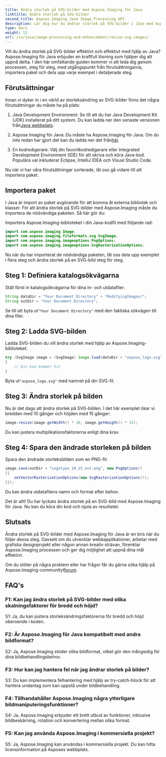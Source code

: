```yaml
---
title: Ändra storlek på SVG-bilder med Aspose.Imaging för Java
linktitle: Ändra storlek på SVG-bilder
second_title: Aspose.Imaging Java Image Processing API
description: Lär dig hur du ändrar storlek på SVG-bilder i Java med Aspose.Imaging för Java. Steg-för-steg-guide för effektiv bildbehandling.
type: docs
weight: 12
url: /sv/java/image-processing-and-enhancement/resize-svg-images/
---
```

Vill du ändra storlek på SVG-bilder effektivt och effektivt med hjälp av Java? Aspose.Imaging för Java erbjuder en kraftfull lösning som hjälper dig att uppnå detta. I den här omfattande guiden kommer vi att leda dig genom processen, steg för steg, med utgångspunkt från förutsättningarna, importera paket och dela upp varje exempel i detaljerade steg.

## Förutsättningar

Innan vi dyker in i en värld av storleksändring av SVG-bilder finns det några förutsättningar du måste ha på plats:

1.  Java Development Environment: Se till att du har Java Development Kit (JDK) installerat på ditt system. Du kan ladda ner den senaste versionen från[Java webbplats](https://www.oracle.com/java/technologies/javase-downloads).

2. Aspose.Imaging för Java: Du måste ha Aspose.Imaging för Java. Om du inte redan har gjort det kan du ladda ner det från[här](https://releases.aspose.com/imaging/java/).

3. En kodredigerare: Välj din favoritkodredigerare eller Integrated Development Environment (IDE) för att skriva och köra Java-kod. Populära val inkluderar Eclipse, IntelliJ IDEA och Visual Studio Code.

Nu när vi har våra förutsättningar sorterade, låt oss gå vidare till att importera paket.

## Importera paket

I Java är import av paket avgörande för att komma åt externa bibliotek och klasser. För att ändra storlek på SVG-bilder med Aspose.Imaging måste du importera de nödvändiga paketen. Så här gör du:

Importera Aspose.Imaging-biblioteket i din Java-kodfil med följande rad:

```java
import com.aspose.imaging.Image;
import com.aspose.imaging.fileformats.svg.SvgImage;
import com.aspose.imaging.imageoptions.PngOptions;
import com.aspose.imaging.imageoptions.SvgRasterizationOptions;
```

Nu när du har importerat de nödvändiga paketen, låt oss dela upp exemplet i flera steg och ändra storlek på en SVG-bild steg för steg.


## Steg 1: Definiera katalogsökvägarna

Ställ först in katalogsökvägarna för dina in- och utdatafiler:

```java
String dataDir = "Your Document Directory" + "ModifyingImages/";
String outDir = "Your Document Directory";
```

 Se till att byta ut`"Your Document Directory"` med den faktiska sökvägen till dina filer.

## Steg 2: Ladda SVG-bilden

Ladda SVG-bilden du vill ändra storlek med hjälp av Aspose.Imaging-biblioteket:

```java
try (SvgImage image = (SvgImage) Image.load(dataDir + "aspose_logo.svg"))
{
    // Din kod kommer hit
}
```

 Byta ut`"aspose_logo.svg"` med namnet på din SVG-fil.

## Steg 3: Ändra storlek på bilden

Nu är det dags att ändra storlek på SVG-bilden. I det här exemplet ökar vi bredden med 10 gånger och höjden med 15 gånger:

```java
image.resize(image.getWidth() * 10, image.getHeight() * 15);
```

Du kan justera multiplikationsfaktorerna enligt dina krav.

## Steg 4: Spara den ändrade storleken på bilden

Spara den ändrade storleksbilden som en PNG-fil:

```java
image.save(outDir + "Logotype_10_15_out.png", new PngOptions()
{{
    setVectorRasterizationOptions(new SvgRasterizationOptions());
}});
```

Du kan ändra utdatafilens namn och format efter behov.

Det är allt! Du har lyckats ändra storlek på en SVG-bild med Aspose.Imaging för Java. Nu kan du köra din kod och njuta av resultatet.

## Slutsats

Ändra storlek på SVG-bilder med Aspose.Imaging för Java är en bris när du följer dessa steg. Oavsett om du utvecklar webbapplikationer, arbetar med grafiska designprojekt eller någon annan kreativ strävan, förenklar Aspose.Imaging processen och ger dig möjlighet att uppnå dina mål effektivt.

Om du stöter på några problem eller har frågor får du gärna söka hjälp på Aspose.Imaging-communityt[forum](https://forum.aspose.com/).

## FAQ's

### F1: Kan jag ändra storlek på SVG-bilder med olika skalningsfaktorer för bredd och höjd?

S1: Ja, du kan justera storleksändringsfaktorerna för bredd och höjd oberoende i koden.

### F2: Är Aspose.Imaging för Java kompatibelt med andra bildformat?

S2: Ja, Aspose.Imaging stöder olika bildformat, vilket gör den mångsidig för dina bildbehandlingsbehov.

### F3: Hur kan jag hantera fel när jag ändrar storlek på bilder?

S3: Du kan implementera felhantering med hjälp av try-catch-block för att hantera undantag som kan uppstå under bildbehandling.

### F4: Tillhandahåller Aspose.Imaging några ytterligare bildmanipuleringsfunktioner?

S4: Ja, Aspose.Imaging erbjuder ett brett utbud av funktioner, inklusive bildbeskärning, rotation och konvertering mellan olika format.

### F5: Kan jag använda Aspose.Imaging i kommersiella projekt?

S5: Ja, Aspose.Imaging kan användas i kommersiella projekt. Du kan hitta licensinformation på Asposes webbplats.
